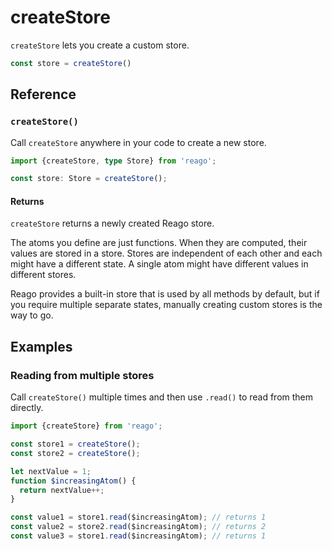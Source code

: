 # createStore

`createStore` lets you create a custom store.

```ts
const store = createStore()
```


## Reference

### `createStore()`

Call `createStore` anywhere in your code to create a new store.

```ts
import {createStore, type Store} from 'reago';

const store: Store = createStore();
```

#### Returns

`createStore` returns a newly created Reago store.

The atoms you define are just functions. When they are computed, their values are stored in a store.
Stores are independent of each other and each might have a different state. A single atom might have
different values in different stores.

Reago provides a built-in store that is used by all methods by default, but if you require multiple
separate states, manually creating custom stores is the way to go.


## Examples

### Reading from multiple stores

Call `createStore()` multiple times and then use `.read()` to read from them directly.

```ts
import {createStore} from 'reago';

const store1 = createStore();
const store2 = createStore();

let nextValue = 1;
function $increasingAtom() {
  return nextValue++;
}

const value1 = store1.read($increasingAtom); // returns 1
const value2 = store2.read($increasingAtom); // returns 2
const value3 = store1.read($increasingAtom); // returns 1
```
